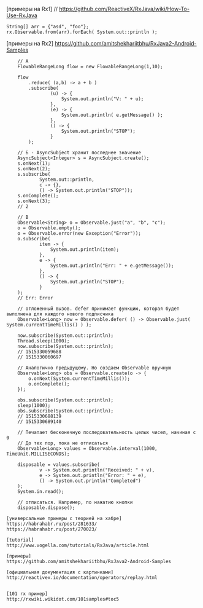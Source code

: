 
 [примеры на Rx1]
 // https://github.com/ReactiveX/RxJava/wiki/How-To-Use-RxJava

	String[] arr = {"asd", "foo"};
    rx.Observable.from(arr).forEach( System.out::println );


   [примеры на Rx2]
   https://github.com/amitshekhariitbhu/RxJava2-Android-Samples

		// А
		FlowableRangeLong flow = new FlowableRangeLong(1,10);

        flow
            .reduce( (a,b) -> a + b )
            .subscribe(
                    (u) -> {
                        System.out.println("V: " + u);
                    },
                    (e) -> {
                        System.out.println( e.getMessage() );
                    },
                    () -> {
                        System.out.println("STOP");
                    }
            );

		// Б - AsyncSubject хранит последнее значение
		AsyncSubject<Integer> s = AsyncSubject.create();
        s.onNext(1);
        s.onNext(2);
        s.subscribe(
                System.out::println,
                c -> {},
                () -> System.out.println("STOP"));
        s.onComplete();
		s.onNext(3);
		// 2

		// В
		Observable<String> o = Observable.just("a", "b", "c");
        o = Observable.empty();
        o = Observable.error(new Exception("Error"));
        o.subscribe(
                item -> {
                    System.out.println(item);
                },
                e -> {
                    System.out.println("Err: " + e.getMessage());
                },
                () -> {
                    System.out.println("STOP");
                }
        );
		// Err: Error

		// отложенный вызов. defer принимает функцию, которая будет выполнена для каждого нового подписчика
		Observable<Long> now = Observable.defer( () -> Observable.just( System.currentTimeMillis() ) );

        now.subscribe(System.out::println);
        Thread.sleep(1000);
        now.subscribe(System.out::println);
        // 1515330059688
        // 1515330060697

		// Аналогично предыдущему. Но создаем Observable вручную
        Observable<Long> obs = Observable.create(o -> {
            o.onNext(System.currentTimeMillis());
            o.onComplete();
        });

        obs.subscribe(System.out::println);
        sleep(1000);
        obs.subscribe(System.out::println);
		// 1515330688139
		// 1515330689140

		// Печатает бесконечную последовательность целых чисел, начиная с 0
		// До тех пор, пока не отписаться
		Observable<Long> values = Observable.interval(1000, TimeUnit.MILLISECONDS);

        disposable = values.subscribe(
                v -> System.out.println("Received: " + v),
                e -> System.out.println("Error: " + e),
                () -> System.out.println("Completed")
        );
		System.in.read();

		// отписаться. Например, по нажатию кнопки
		disposable.dispose();

	[универсальные примеры с теорией на хабре]
	https://habrahabr.ru/post/281633/
	https://habrahabr.ru/post/270023/

    [tutorial]
    http://www.vogella.com/tutorials/RxJava/article.html

    [примеры]
    https://github.com/amitshekhariitbhu/RxJava2-Android-Samples

    [официальная документация с картинками]
    http://reactivex.io/documentation/operators/replay.html


    [101 rx пример]
    http://rxwiki.wikidot.com/101samples#toc5

































